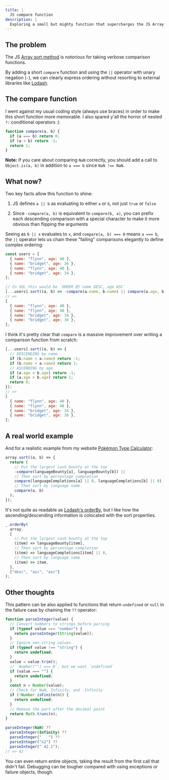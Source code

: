```yaml
---
title: |
  JS compare function
description: |
  Exploring a small but mighty function that supercharges the JS Array sort method to rival Lodash's orderBy
---
```


## The problem

The JS [Array sort method](https://developer.mozilla.org/en-US/docs/Web/JavaScript/Reference/Global_Objects/Array/sort) is notorious for taking verbose comparison functions.

By adding a short `compare` function and using the `||` operator with unary negation (`-`), we can clearly express ordering without resorting to external libraries like [Lodash](https://lodash.com/).

## The compare function

I went against my usual coding style (always use braces) in order to make this short function more memorable. I also spared y'all the horror of nested `?:` conditional operators :)

```js
function compare(a, b) {
  if (a === b) return 0;
  if (a < b) return -1;
  return 1;
}
```

**Note:** If you care about comparing `NaN` correctly, you should add a call to `Object.is(a, b)` in addition to `a === b` since `NaN !== NaN`.

## What now?

Two key facts allow this function to shine:

1. JS defines `a || b` as evaluating to either `a` or `b`, not just `true` or `false`

2. Since `-compare(a, b)` is equivalent to `compare(b, a)`, you can prefix each descending comparison with a special character to make it more obvious than flipping the arguments

Seeing as `0 || x` evaluates to `x`, and `compare(a, b) === 0` means `a === b`, the `||` operator lets us chain these "failing" comparisons elegantly to define complex ordering:

```js
const users = [
  { name: "flynn", age: 48 },
  { name: "bridget", age: 36 },
  { name: "flynn", age: 40 },
  { name: "bridget", age: 34 },
];

// In SQL this would be `ORDER BY name DESC, age ASC`
[...users].sort((a, b) => -compare(a.name, b.name) || compare(a.age, b.age));
// =>
[
  { name: "flynn", age: 40 },
  { name: "flynn", age: 48 },
  { name: "bridget", age: 34 },
  { name: "bridget", age: 36 },
];
```

I think it's pretty clear that `compare` is a massive improvement over writing a comparison function from scratch:

```js
[...users].sort((a, b) => {
  // DESCENDING by name
  if (b.name < a.name) return -1;
  if (b.name > a.name) return 1;
  // ASCENDING by age
  if (a.age < b.age) return -1;
  if (a.age > b.age) return 1;
  return 0;
});
// =>
[
  { name: "flynn", age: 40 },
  { name: "flynn", age: 48 },
  { name: "bridget", age: 34 },
  { name: "bridget", age: 36 },
];
```

## A real world example

And for a realistic example from my website [Pokémon Type Calculator](https://pkmn.help):

```js
array.sort((a, b) => {
  return (
    // Put the largest cash bounty at the top
    -compare(languageBounty[a], languageBounty[b]) ||
    // Then sort by percentage completion
    compare(languageCompletions[a] || 0, languageCompletions[b] || 0) ||
    // Then sort by language name
    compare(a, b)
  );
});
```

It's not quite as readable as [Lodash's orderBy](https://lodash.com/docs/#orderBy), but I like how the ascending/descending information is colocated with the sort properties.

```js
_.orderBy(
  array,
  [
    // Put the largest cash bounty at the top
    (item) => languageBounty[item],
    // Then sort by percentage completion
    (item) => languageCompletions[item] || 0,
    // Then sort by language name
    (item) => item,
  ],
  ["desc", "asc", "asc"]
);
```

## Other thoughts

This pattern can be also applied to functions that return `undefined` or `null` in the failure case by chaining the `??` operator:

```js
function parseInteger(value) {
  // Convert numbers to strings before parsing
  if (typeof value === "number") {
    return parseInteger(String(value));
  }
  // Ignore non-string values
  if (typeof value !== "string") {
    return undefined;
  }
  value = value.trim();
  // `Number("") === 0`, but we want `undefined`
  if (value === "") {
    return undefined;
  }
  const n = Number(value);
  // Check for NaN, Infinity, and -Infinity
  if (!Number.isFinite(n)) {
    return undefined;
  }
  // Remove the part after the decimal point
  return Math.trunc(n);
}

parseInteger(NaN) ??
  parseInteger(Infinity) ??
  parseInteger("   ") ??
  parseInteger("x2") ??
  parseInteger(" 42.1");
// => 42
```

You can even return entire objects, taking the result from the first call that didn't fail. Debugging can be tougher compared with using exceptions or failure objects, though.

